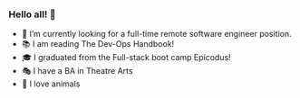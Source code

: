 ### Hello all! 👋


- :space_invader: I’m currently looking for a full-time remote software engineer position.
- :books:  I am reading The Dev-Ops Handbook!
- :mortar_board: I graduated from the Full-stack boot camp Epicodus!
- :performing_arts: I have a BA in Theatre Arts
- :sloth: I love animals
